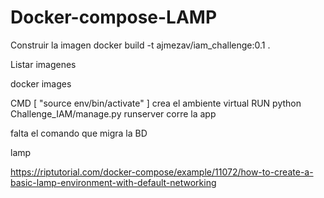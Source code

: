 # Docker-compose-LAMP

Construir la imagen
docker build -t ajmezav/iam_challenge:0.1 .

Listar imagenes

docker images

CMD [ "source env/bin/activate" ] crea el ambiente virtual
RUN python Challenge_IAM/manage.py runserver corre la app

falta el comando que migra la BD

lamp

https://riptutorial.com/docker-compose/example/11072/how-to-create-a-basic-lamp-environment-with-default-networking
